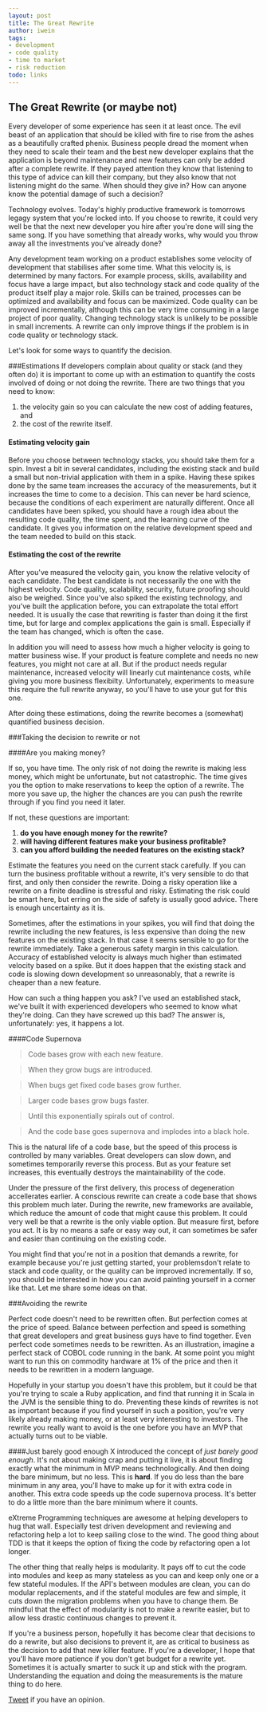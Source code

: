 ```yaml
---
layout: post
title: The Great Rewrite
author: iwein
tags:
- development
- code quality
- time to market
- risk reduction
todo: links
---
```


The Great Rewrite (or maybe not)
-----------------------

Every developer of some experience has seen it at least once. The evil beast of an application that should be killed 
with fire to rise from the ashes as a beautifully crafted phenix. Business people dread the moment when they need to 
scale their team and the best new developer explains that the application is beyond maintenance and new features 
can only be added after a complete rewrite. If they payed attention they know that listening to this type of advice 
can kill their company, but they also know that not listening might do the same. When should they give in? How 
can anyone know the potential damage of such a decision?

Technology evolves. Today's highly productive framework is tomorrows legagy system that you're locked into. If you 
choose to rewrite, it could very well be that the next new developer you hire after you're done will sing the same
song. If you have something that already works, why would you throw away all the investments you've already done?

Any development team working on a product establishes some velocity of development that stabilises after some time. 
What this velocity is, is determined by many factors. For example process, skills, availability and focus have a 
large impact, but also technology stack and code quality of the product itself play a major role. Skills can be trained,
processes can be optimized and availability and focus can be maximized. Code quality can be improved incrementally,
although this can be very time consuming in a large project of poor quality. Changing technology stack is unlikely to 
be possible in small increments. A rewrite can only improve things if the problem is in code quality or technology stack.

Let's look for some ways to quantify the decision.

###Estimations
If developers complain about quality or stack (and they often do) it is important to come up with an estimation to
quantify the costs involved of doing or not doing the rewrite. There are two things that you need to know: 

1. the velocity gain so you can calculate the new cost of adding features, and 
2. the cost of the rewrite itself.

#### Estimating velocity gain

Before you choose between technology stacks, you should take them for a spin. Invest a bit in several candidates, 
including the existing stack and build a small but non-trivial application with them in a spike. Having these spikes 
done by the same team increases the accuracy of the measurements, but it increases the time to come to a decision. 
This can never be hard science, because the conditions of each experiment are naturally different. Once all candidates
have been spiked, you should have a rough idea about the resulting code quality, the time spent, and the learning curve
of the candidate. It gives you information on the relative development speed and the team needed to build on this stack.

#### Estimating the cost of the rewrite

After you've measured the velocity gain, you know the relative velocity of each candidate. The best candidate is 
not necessarily the one with the highest velocity. Code quality, scalability, security, future proofing should also 
be weighed. Since you've also spiked the existing technology, and you've built the application before, you can extrapolate 
the total effort needed. It is usually the case that rewriting is faster than doing it the first time, but for large and 
complex applications the gain is small. Especially if the team has changed, which is often the case.

In addition you will need to assess how much a higher velocity is going to matter business wise. If your product is
feature complete and needs no new features, you might not care at all. But if the product needs regular
maintenance, increased velocity will linearly cut maintenance costs, while giving you more business flexibilty.
Unfortunately, experiments to measure this require the full rewrite anyway, so you'll have to use your gut for this one.

After doing these estimations, doing the rewrite becomes a (somewhat) quantified business decision.

###Taking the decision to rewrite or not

####Are you making money?

If so, you have time. The only risk of not doing the rewrite is making less money, which might be unfortunate,
but not catastrophic. The time gives you the option to make reservations to keep the option of a rewrite.
The more you save up, the higher the chances are you can push the rewrite through if you find you need it later.

If not, these questions are important:

1. **do you have enough money for the rewrite?**
2. **will having different features make your business profitable?**
3. **can you afford building the needed features on the existing stack?**

Estimate the features you need on the current stack carefully. If you can turn the business profitable without a rewrite,
it's very sensible to do that first, and only then consider the rewrite. Doing a risky operation like a rewrite on a 
finite deadline is stressful and risky. Estimating the risk could be smart here, but erring on the side of safety is 
usually good advice. There is enough uncertainty as it is.

Sometimes, after the estimations in your spikes, you will find that doing the rewrite including the new features, is 
less expensive than doing the new features on the existing stack. In that case it seems sensible to go for the rewrite 
immediately. Take a generous safety margin in this calculation. Accuracy of established velocity is always much higher than
estimated velocity based on a spike. But it does happen that the existing stack and code is slowing down development so 
unreasonably, that a rewrite is cheaper than a new feature.

How can such a thing happen you ask? I've used an established stack, we've built it with experienced developers who 
seemed to know what they're doing. Can they have screwed up this bad? The answer is, unfortunately: yes, it happens a lot.

####Code Supernova

> Code bases grow with each new feature.

> When they grow bugs are introduced.

> When bugs get fixed code bases grow further.

> Larger code bases grow bugs faster.

> Until this exponentially spirals out of control.

> And the code base goes supernova and implodes into a black hole.

This is the natural life of a code base, but the speed of this process is controlled by many variables. Great developers 
can slow down, and sometimes temporarily reverse this process. But as your feature set increases, this eventually 
destroys the maintainability of the code.

Under the pressure of the first delivery, this process of degeneration accellerates earlier. A conscious rewrite 
can create a code base that shows this problem much later. During the rewrite, new frameworks are available, which 
reduce the amount of code that might cause this problem. It could very well be that a rewrite is the only viable option. 
But measure first, before you act. It is by no means a safe or easy way out, it can sometimes be safer and easier than 
continuing on the existing code.

You might find that you're not in a position that demands a rewrite, for example because you're just getting started, 
your problemsdon't relate to stack and code quality, or the quality can be improved incrementally. If so, you should be 
interested in how you can avoid painting yourself in a corner like that. Let me share some ideas on that.

###Avoiding the rewrite

Perfect code doesn't need to be rewritten often. But perfection comes at the price of speed. Balance between perfection and 
speed is something that great developers and great business guys have to find together. Even perfect code sometimes 
needs to be rewritten. As an illustration, imagine a perfect stack of COBOL code running in the bank. At some point 
you might want to run this on commodity hardware at 1% of the price and then it needs to be rewritten in a modern language.

Hopefully in your startup you doesn't have this problem, but it could be that you're trying to scale a Ruby application, and
find that running it in Scala in the JVM is the sensible thing to do. Preventing these kinds of rewrites is not as important
because if you find yourself in such a position, you're very likely already making money, or at least very interesting to
investors. The rewrite you really want to avoid is the one before you have an MVP that actually turns out to be viable.

####Just barely good enough
X introduced the concept of *just barely good enough*. It's not about making crap and putting it live, it is about finding
exactly what the minimum in MVP means technologically. And then doing the bare minimum, but no less. This is **hard**. If
you do less than the bare minimum in any area, you'll have to make up for it with extra code in another. This extra code 
speeds up the code supernova process. It's better to do a little more than the bare minimum where it counts. 

eXtreme Programming techniques are awesome at helping developers to hug that wall. Especially test driven development 
and reviewing and refactoring help a lot to keep sailing close to the wind. The good thing about
TDD is that it keeps the option of fixing the code by refactoring open a lot longer. 

The other thing that really helps is modularity. It pays off to cut the code into modules and keep as many stateless as you 
can and keep only one or a few stateful modules. If the API's between modules are clean, you can do modular replacements, 
and if the stateful modules are few and simple, it cuts down the migration problems when you have to change them. Be mindful 
that the effect of modularity is not to make a rewrite easier, but to allow less drastic continuous changes to prevent it.

If you're a business person, hopefully it has become clear that decisions to do a rewrite, but also decisions to prevent it,
are as critical to business as the decision to add that new killer feature. If you're a developer, I hope that you'll have 
more patience if you don't get budget for a rewrite yet. Sometimes it is actually smarter to suck it up and stick with the 
program. Understanding the equation and doing the measurements is the mature thing to do here.

[Tweet](https://twitter.com/intent/tweet?screen_name=StarterSquad) if you have an opinion.